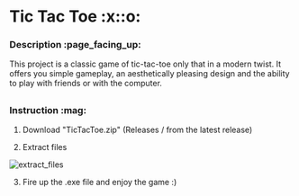 <h1>Tic Tac Toe :x::o:</h1>

<h3>Description :page_facing_up:</h3>

This project is a classic game of tic-tac-toe only that in a modern twist.
It offers you simple gameplay, an aesthetically pleasing design and the ability to play with friends or with the computer.


<h2></h2>
<h3>Instruction :mag:</h3>

1) Download "TicTacToe.zip" (Releases / from the latest release)

2) Extract files

![extract_files](https://github.com/Emka5885/Tic-Tac-Toe/assets/90275335/4745da74-021d-499a-9001-4a3da2887fd3)


3) Fire up the .exe file and enjoy the game :)
